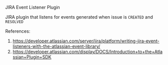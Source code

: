 
JIRA Event Listener Plugin

JIRA plugin that listens for events generated when issue is `CREATED` and `RESOLVED`

References:

1. https://developer.atlassian.com/server/jira/platform/writing-jira-event-listeners-with-the-atlassian-event-library/
2. https://developer.atlassian.com/display/DOCS/Introduction+to+the+Atlassian+Plugin+SDK
